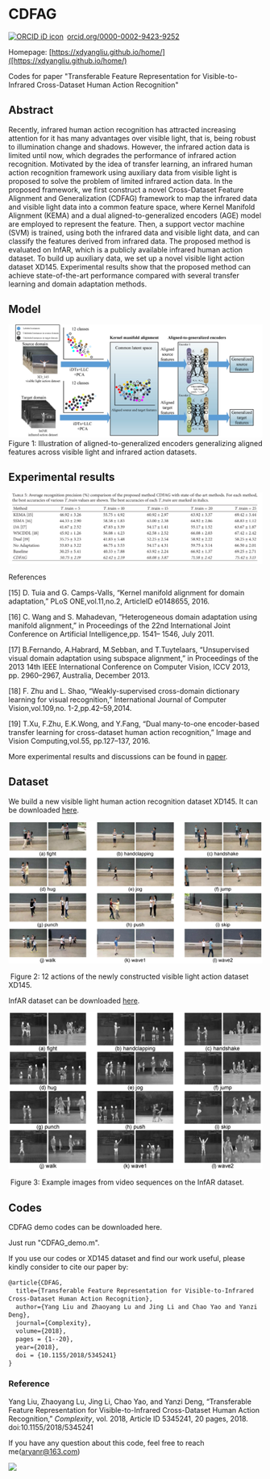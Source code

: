 # CDFAG

<a href="https://orcid.org/0000-0002-9423-9252" target="orcid.widget" rel="noopener noreferrer" style="vertical-align:top;"><img src="https://orcid.org/sites/default/files/images/orcid_16x16.png" style="width:1em;margin-right:.5em;" alt="ORCID iD icon">orcid.org/0000-0002-9423-9252</a>

Homepage: [https://xdyangliu.github.io/home/]([https://xdyangliu.github.io/home/)

Codes for paper "Transferable Feature Representation for Visible-to-Infrared Cross-Dataset Human Action Recognition"

## Abstract

Recently, infrared human action recognition has attracted increasing attention for it has many advantages over visible light, that is, being robust to illumination change and shadows. However, the infrared action data is limited until now, which degrades the performance of infrared action recognition. Motivated by the idea of transfer learning, an infrared human action recognition framework using auxiliary data from visible light is proposed to solve the problem of limited infrared action data. In the proposed framework, we first construct a novel Cross-Dataset Feature Alignment and Generalization (CDFAG) framework to map the infrared data and visible light data into a common feature space, where Kernel Manifold Alignment (KEMA) and a dual aligned-to-generalized encoders (AGE) model are employed to represent the feature. Then, a support vector machine (SVM) is trained, using both the infrared data and visible light data, and can classify the features derived from infrared data. The proposed method is evaluated on InfAR, which is a publicly available infrared human action dataset. To build up auxiliary data, we set up a novel visible light action dataset XD145. Experimental results show that the proposed method can achieve state-of-the-art performance compared with several transfer learning and domain adaptation methods.

## Model

![fig](Fig1.jpg)Figure 1: Illustration of aligned-to-generalized encoders generalizing aligned features across visible light and infrared action datasets.

## Experimental results

![Fig2](Fig2.png)

References

[15]  D. Tuia and G. Camps-Valls, “Kernel manifold alignment for domain adaptation,” PLoS ONE,vol.11,no.2, ArticleID e0148655, 2016.

[16]  C. Wang and S. Mahadevan, “Heterogeneous domain adaptation using manifold alignment,” in Proceedings of the 22nd International Joint Conference on Artificial Intelligence,pp. 1541– 1546, July 2011.

[17]  B.Fernando, A.Habrard, M.Sebban, and T.Tuytelaars, “Unsupervised visual domain adaptation using subspace alignment,” in Proceedings of the 2013 14th IEEE International Conference on Computer Vision, ICCV 2013, pp. 2960–2967, Australia, December 2013.

[18]  F. Zhu and L. Shao, “Weakly-supervised cross-domain dictionary learning for visual recognition,” International Journal of Computer Vision,vol.109,no. 1-2,pp.42–59,2014.

[19]  T.Xu, F.Zhu, E.K.Wong, and Y.Fang, “Dual many-to-one encoder-based transfer learning for cross-dataset human action recognition,” Image and Vision Computing,vol.55, pp.127–137, 2016.



More experimental results and discussions can be found in [paper](https://www.hindawi.com/journals/complexity/2018/5345241/).

## Dataset

We build a new visible light human action recognition dataset XD145. It can be downloaded [here](https://sites.google.com/site/yangliuxdu/home).

![ig](Fig4.png)

​                           Figure 2: 12 actions of the newly constructed visible light action dataset XD145.

InfAR dataset can be downloaded [here](https://sites.google.com/site/gaochenqiang/publication/infrared-action-dataset).

![ig](Fig3.png)

​                               Figure 3: Example images from video sequences on the InfAR dataset.

## Codes

CDFAG demo codes can be downloaded here.

Just run "CDFAG_demo.m".



If you use our codes or XD145 dataset and find our work useful, please kindly consider to cite our paper by:

```
@article{CDFAG,
  title={Transferable Feature Representation for Visible-to-Infrared Cross-Dataset Human Action Recognition},
  author={Yang Liu and Zhaoyang Lu and Jing Li and Chao Yao and Yanzi Deng},
  journal={Complexity},
  volume={2018},
  pages = {1--20},
  year={2018},
  doi = {10.1155/2018/5345241}
}
```

### Reference

Yang Liu, Zhaoyang Lu, Jing Li, Chao Yao, and Yanzi Deng, “Transferable Feature Representation for Visible-to-Infrared Cross-Dataset Human Action Recognition,” *Complexity*, vol. 2018, Article ID 5345241, 20 pages, 2018. doi:10.1155/2018/5345241

If you have any question about this code, feel free to reach me(aryanr@163.com)

<a href='https://clustrmaps.com/site/1a4al'  title='Visit tracker'><img src='//clustrmaps.com/map_v2.png?cl=ffffff&w=500&t=m&d=HAWHLJd2248UIgdG_675UoqAfzqgSUf6TUQdpSK0VPM'/></a>
